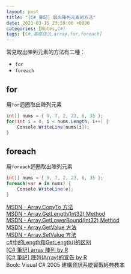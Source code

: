 ```yaml
---
layout: post
title: "[C# 筆記] 取出陣列元素的方法"
date: 2021-03-15 23:59:00 +0800
categories: [Notes,C#]
tags: [C#,基礎語法,array,for,foreach]
---
```


常見取出陣列元素的方法有二種：
- `for`
- `foreach`

## for

用`for`迴圈取出陣列元素

```c#
int[] nums = { 9, 7, 2, 23, 6, 35 };
for(int i = 0; i < nums.Length; i++) {
    Console.WriteLine(nums[i]);
}
```

## foreach

用`foreach`迴圈取出陣列元素

```c#
int[] nums = { 9, 7, 2, 23, 6, 35 };
foreach(var e in nums) {
    Console.WriteLine(e);
}
```


[MSDN - Array.CopyTo 方法](https://learn.microsoft.com/zh-tw/dotnet/api/system.array.copyto?view=net-8.0)      
[MSDN - Array.GetLength(Int32) Method](https://learn.microsoft.com/zh-tw/dotnet/api/system.array.getlength?view=net-8.0)       
[MSDN - Array.GetLowerBound(Int32) Method](https://learn.microsoft.com/en-us/dotnet/api/system.array.getlowerbound?view=net-8.0)    
[MSDN - Array.GetValue 方法](https://learn.microsoft.com/zh-tw/dotnet/api/system.array.getvalue?view=net-7.0)       
[MSDN - Array.SetValue 方法](https://learn.microsoft.com/zh-tw/dotnet/api/system.array.setvalue?view=net-8.0)     
[c#中的Length和GetLength()的区别](https://blog.csdn.net/weixin_41529093/article/details/105346526)      
[[C# 筆記] array 陣列  by R](https://riivalin.github.io/posts/2011/01/array/)       
[[C# 筆記] 陣列(Array)的宣告   by R](https://riivalin.github.io/posts/2021/03/csharp-array/)        
Book: Visual C# 2005 建構資訊系統實戰經典教本